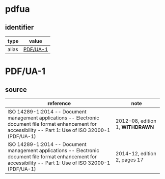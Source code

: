 # pdfua

## identifier
| type              | value
| ----------------- | -----
| alias             | [PDF/UA-1](#pdfua-1)

# PDF/UA-1

## source
| reference | note
| --------- | ----
| ISO 14289-1:2014 -- Document management applications -- Electronic document file format enhancement for accessibility -- Part 1: Use of ISO 32000-1 (PDF/UA-1) | 2012-08, edition 1, **WITHDRAWN**
| ISO 14289-1:2014 -- Document management applications -- Electronic document file format enhancement for accessibility -- Part 1: Use of ISO 32000-1 (PDF/UA-1) | 2014-12, edition 2, pages 17
